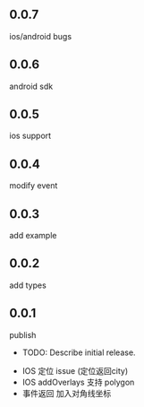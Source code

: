 ## 0.0.7
ios/android bugs

## 0.0.6
android sdk

## 0.0.5
ios support

## 0.0.4
modify event
## 0.0.3
add example
## 0.0.2
add types
## 0.0.1
publish

* TODO: Describe initial release.
- IOS 定位 issue (定位返回city)
- IOS addOverlays 支持 polygon
- 事件返回 加入对角线坐标
